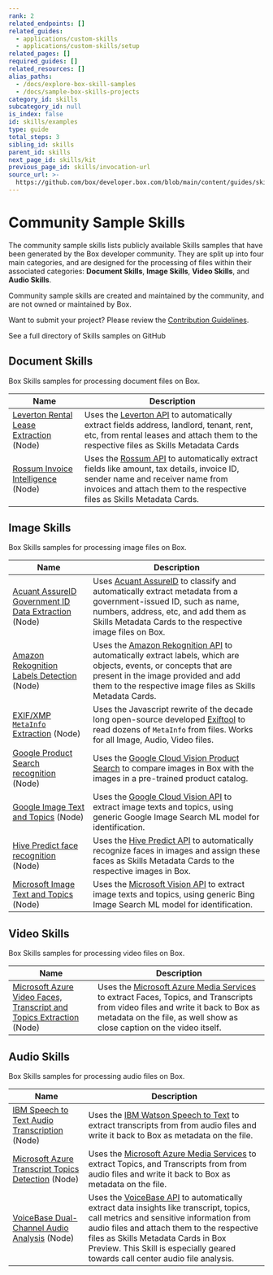 ```yaml
---
rank: 2
related_endpoints: []
related_guides:
  - applications/custom-skills
  - applications/custom-skills/setup
related_pages: []
required_guides: []
related_resources: []
alias_paths:
  - /docs/explore-box-skill-samples
  - /docs/sample-box-skills-projects
category_id: skills
subcategory_id: null
is_index: false
id: skills/examples
type: guide
total_steps: 3
sibling_id: skills
parent_id: skills
next_page_id: skills/kit
previous_page_id: skills/invocation-url
source_url: >-
  https://github.com/box/developer.box.com/blob/main/content/guides/skills/examples.md
---
```

# Community Sample Skills

The community sample skills lists publicly available Skills samples that have
been generated by the Box developer community. They are split up into four main
categories, and are designed for the processing of files within their
associated categories: **Document Skills**, **Image Skills**, **Video Skills**,
and **Audio Skills**.

<Message warning>

Community sample skills are created and maintained by the community, and are
not owned or maintained by Box.

</Message>

Want to submit your project? Please review the
[Contribution Guidelines][contributing_guidelines].

<CTA to="https://github.com/box-community">

See a full directory of Skills samples on GitHub

</CTA>

## Document Skills

Box Skills samples for processing document files on Box.

<!-- markdownlint-disable line-length -->

| Name                                                | Description                                                                                                                                                                                                          |
| --------------------------------------------------- | -------------------------------------------------------------------------------------------------------------------------------------------------------------------------------------------------------------------- |
| [Leverton Rental Lease Extraction][leverton] (Node) | Uses the [Leverton API][leverton_ml] to automatically extract fields address, landlord, tenant, rent, etc, from rental leases and attach them to the respective files as Skills Metadata Cards                       |
| [Rossum Invoice Intelligence][rossum] (Node)        | Uses the [Rossum API][rossum_ml] to automatically extract fields like amount, tax details, invoice ID, sender name and receiver name from invoices and attach them to the respective files as Skills Metadata Cards. |

<!-- markdownlint-enable line-length -->

## Image Skills

Box Skills samples for processing image files on Box.

<!-- markdownlint-disable line-length -->

| Name                                                                  | Description                                                                                                                                                                                                                                 |
| --------------------------------------------------------------------- | ------------------------------------------------------------------------------------------------------------------------------------------------------------------------------------------------------------------------------------------- |
| [Acuant AssureID Government ID Data Extraction][image_acuant] (Node) | Uses [Acuant AssureID][image_acuant_ml] to classify and automatically extract metadata from a government-issued ID, such as name, numbers, address, etc, and add them as Skills Metadata Cards to the respective image files on Box.        |
| [Amazon Rekognition Labels Detection][image_rekognition] (Node)      | Uses the [Amazon Rekognition API][image_rekognition_ml] to automatically extract labels, which are objects, events, or concepts that are present in the image provided and add them to the respective image files as Skills Metadata Cards. |
| [EXIF/XMP `MetaInfo` Extraction][image_exif] (Node)                  | Uses the Javascript rewrite of the decade long open-source developed [Exiftool][image_exif_ml] to read dozens of `MetaInfo` from files. Works for all Image, Audio, Video files.                                                            |
| [Google Product Search recognition][image_google_prod] (Node)        | Uses the [Google Cloud Vision Product Search][image_google_prod_ml] to compare images in Box with the images in a pre-trained product catalog.                                                                                              |
| [Google Image Text and Topics][image_google_image] (Node)            | Uses the [Google Cloud Vision API][image_google_image_ml] to extract image texts and topics, using generic Google Image Search ML model for identification.                                                                                 |
| [Hive Predict face recognition][image_hive] (Node)                   | Uses the [Hive Predict API][image_hive_ml] to automatically recognize faces in images and assign these faces as Skills Metadata Cards to the respective images in Box.                                                                      |
| [Microsoft Image Text and Topics][image_ms_image] (Node)             | Uses the [Microsoft Vision API][image_ms_image_ml] to extract image texts and topics, using generic Bing Image Search ML model for identification.                                                                                          |

<!-- markdownlint-enable line-length -->

## Video Skills

Box Skills samples for processing video files on Box.

<!-- markdownlint-disable line-length -->

| Name                                                                                      | Description                                                                                                                                                                                                                     |
| ----------------------------------------------------------------------------------------- | ------------------------------------------------------------------------------------------------------------------------------------------------------------------------------------------------------------------------------- |
| [Microsoft Azure Video Faces, Transcript and Topics Extraction][video_azure_video] (Node) | Uses the [Microsoft Azure Media Services][video_azure_video_ml] to extract Faces, Topics, and Transcripts from video files and write it back to Box as metadata on the file, as well show as close caption on the video itself. |

<!-- markdownlint-enable line-length -->

## Audio Skills

Box Skills samples for processing audio files on Box.

<!-- markdownlint-disable line-length -->

| Name                                                                            | Description                                                                                                                                                                                                                                                                                                                    |
| ------------------------------------------------------------------------------- | ------------------------------------------------------------------------------------------------------------------------------------------------------------------------------------------------------------------------------------------------------------------------------------------------------------------------------ |
| [IBM Speech to Text Audio Transcription][audio_ibm_speech] (Node)               | Uses the [IBM Watson Speech to Text][audio_ibm_speech_ml] to extract transcripts from from audio files and write it back to Box as metadata on the file.                                                                                                                                                                       |
| [Microsoft Azure Transcript Topics Detection][audio_ms_azure_transcript] (Node) | Uses the [Microsoft Azure Media Services][audio_ms_azure_transcript_ml] to extract Topics, and Transcripts from from audio files and write it back to Box as metadata on the file.                                                                                                                                             |
| [VoiceBase Dual-Channel Audio Analysis][audio_voicebase] (Node)                 | Uses the [VoiceBase API][audio_voicebase_ml] to automatically extract data insights like transcript, topics, call metrics and sensitive information from audio files and attach them to the respective files as Skills Metadata Cards in Box Preview. This Skill is especially geared towards call center audio file analysis. |

<!-- markdownlint-enable line-length -->

[audio_ibm_speech]: https://github.com/box-community/sample-audio-skills/blob/master/ibm-watson-transcript-extraction
[audio_ibm_speech_ml]: https://www.ibm.com/watson/services/speech-to-text/
[audio_ms_azure_transcript]: https://github.com/box-community/sample-audio-skills/blob/master/microsoft-azure-transcript-topics-detection
[audio_ms_azure_transcript_ml]: https://docs.microsoft.com/en-us/azure/media-services/latest/analyzing-video-audio-files-concept
[audio_voicebase]: https://github.com/box-community/sample-audio-skills/blob/master/voicebase-callcenter-audio-analysis
[audio_voicebase_ml]: https://developer.voicebase.com/
[leverton]: https://github.com/box-community/sample-document-skills/blob/master/leverton-lease-extraction
[leverton_ml]: https://www.leverton.ai/
[rossum]: https://github.com/box-community/sample-document-skills/blob/master/rossum-invoice-intelligence
[rossum_ml]: https://rossum.ai/
[image_acuant]: https://github.com/box-community/sample-image-skills/blob/master/acuant-assureid-goverment-id-data-extraction
[image_acuant_ml]: https://www.acuantcorp.com/products/assureid-identity-verification-software/
[image_rekognition]: https://github.com/box-community/sample-image-skills/blob/master/amazon-rekognition-labels-detection
[image_rekognition_ml]: https://aws.amazon.com/rekognition
[image_exif]: https://github.com/box-community/sample-image-skills/blob/master/exiftool-metainfo-extraction
[image_exif_ml]: https://github.com/exiftool/exiftool
[image_google_prod]: https://github.com/box-community/sample-image-skills/blob/master/google-product-search-integration
[image_google_prod_ml]: https://cloud.google.com/vision/product-search/docs/
[image_google_image]: https://github.com/box-community/sample-image-skills/blob/master/google-vision-text-topics-detection
[image_google_image_ml]: https://cloud.google.com/vision
[image_hive]: https://github.com/box-community/sample-image-skills/blob/master/hive-predict-face-recognition
[image_hive_ml]: https://thehive.ai/predict
[image_ms_image]: https://github.com/box-community/sample-image-skills/blob/master/microsoft-vision-text-topics-detection
[image_ms_image_ml]: https://docs.microsoft.com/en-us/azure/cognitive-services/
[video_azure_video]: https://github.com/box-community/sample-video-skills/blob/master/microsoft-azure-faces-transcript-topics-detection
[video_azure_video_ml]: https://docs.microsoft.com/en-us/azure/media-services/latest/analyzing-video-audio-files-concept
[contributing_guidelines]: https://github.com/box-community/community-guidelines/blob/master/.github/CONTRIBUTING.md